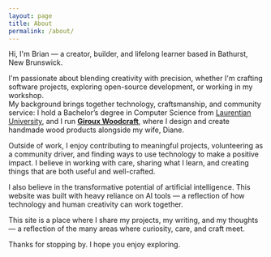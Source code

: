 ```yaml
---
layout: page
title: About
permalink: /about/
---
```


Hi, I'm Brian — a creator, builder, and lifelong learner based in Bathurst, New Brunswick.

I'm passionate about blending creativity with precision, whether I'm crafting software projects, exploring open-source development, or working in my workshop.  
My background brings together technology, craftsmanship, and community service: I hold a Bachelor’s degree in Computer Science from [Laurentian University](https://laurentian.ca/), and I run [**Giroux Woodcraft**](https://girouxwoodcraft.ca/), where I design and create handmade wood products alongside my wife, Diane.

Outside of work, I enjoy contributing to meaningful projects, volunteering as a community driver, and finding ways to use technology to make a positive impact. I believe in working with care, sharing what I learn, and creating things that are both useful and well-crafted.

I also believe in the transformative potential of artificial intelligence. This website was built with heavy reliance on AI tools — a reflection of how technology and human creativity can work together.

This site is a place where I share my projects, my writing, and my thoughts — a reflection of the many areas where curiosity, care, and craft meet.

Thanks for stopping by. I hope you enjoy exploring.

